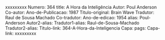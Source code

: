 xxxxxxxxx
Numero: 364
title: A Hora da Inteligência
Autor: Poul Anderson
Co-autor: 
Ano-de-Publicacao: 1987
Titulo-original: Brain Wave
Tradutor: Raul de Sousa Machado
Co-tradutor: 
Ano-de-edicao: 1954
alias: Poul-Anderson
Autor2-alias: 
Tradutor1-alias: Raul-de-Sousa-Machado
Tradutor2-alias: 
Titulo-link: 364-A-Hora-da-Inteligencia
Capa: 
pags: 
Capa-link: 
xxxxxxxxx
